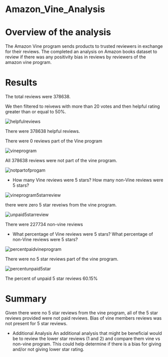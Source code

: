 # Amazon_Vine_Analysis

# Overview of the analysis

The Amazon Vine program sends products to trusted reviewers in exchange for their reviews. The completed an analysis on Amazon books dataset to review if there was any positivity bias in reviews by reviewers of the amazon vine program.

# Results

The total reviews were 378638.
 
We then filtered to reivews with more than 20 votes and then helpful rating greater than or equal to 50%. 

![helpfulreviews](https://user-images.githubusercontent.com/88061345/142781555-b692c505-a2cc-48da-991d-ec4eed361557.PNG)

 
There were 378638 helpful reviews. 

 

There were 0 reviews part of the Vine program

 
![vineprogram](https://user-images.githubusercontent.com/88061345/142781566-fc534af2-2f5e-4b08-860e-ff10280b2b33.PNG)


All 378638 reviews were not part of the vine program.

![notpartofprogam](https://user-images.githubusercontent.com/88061345/142781569-c47295b0-c7ff-4573-9bc9-f7890a196b9c.PNG)



- How many Vine reviews were 5 stars? How many non-Vine reviews were 5 stars?

![vineprogram5starreview](https://user-images.githubusercontent.com/88061345/142781581-d9d10a27-9f01-4882-bb80-0b5e0fab6eb7.PNG)

 
there were zero 5 star reveiws from the vine program.


 ![unpaid5starreview](https://user-images.githubusercontent.com/88061345/142781582-4b3296fd-f7f3-4ae5-ac83-7555f3aec693.PNG)


There were 227734 non-vine reviews


- What percentage of Vine reviews were 5 stars? What percentage of non-Vine reviews were 5 stars?

![percentpaidvineprogram](https://user-images.githubusercontent.com/88061345/142781610-dbd3a2d7-9a03-452a-84d0-a26de556f7b3.PNG)


There were no 5 star reviews part of the vine program.
 
![percentunpaid5star](https://user-images.githubusercontent.com/88061345/142781617-79701a55-3101-4243-bf89-64aa20afa72f.PNG)


The percent of unpaid 5 star reviews 60.15%

 
# Summary
Given there were no 5 star reviews from the vine program, all of the 5 star reviews provided were not paid reviews. Bias of vine members reviews was not present for 5 star reviews. 

- Additional Analysis
An additional analysis that might be beneficial would be to review the lower star reviews (1 and 2) and compare them vine vs non-vine program. This could help determine if there is a bias for giving and/or not giving lower star rating. 



